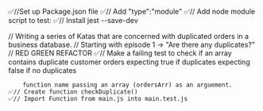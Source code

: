 ✅//Set up Package.json file
✅// Add "type":"module"
✅// Add node module script to test:
✅// Install jest --save-dev

// Writing a series of Katas that are concerned with duplicated orders in a business database.
// Starting with episode 1 -> "Are there any duplicates?"
    // RED GREEN REFACTOR
    ✅// Make a failing test to check if an array contains duplicate customer orders
        expecting true if duplicates
        expecting false if no duplicates

        function name passing an array (ordersArr) as an arguement.
    ✅// Create function checkDuplicate()
    ✅// Import Function from main.js into main.test.js





